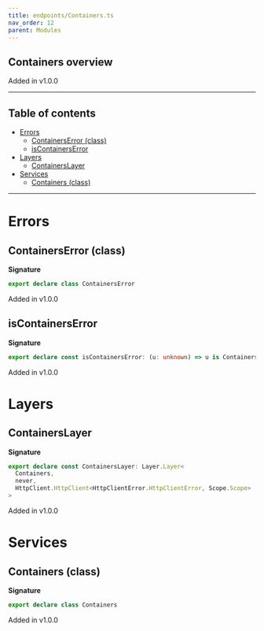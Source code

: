 ```yaml
---
title: endpoints/Containers.ts
nav_order: 12
parent: Modules
---
```


## Containers overview

Added in v1.0.0

---

<h2 class="text-delta">Table of contents</h2>

- [Errors](#errors)
  - [ContainersError (class)](#containerserror-class)
  - [isContainersError](#iscontainerserror)
- [Layers](#layers)
  - [ContainersLayer](#containerslayer)
- [Services](#services)
  - [Containers (class)](#containers-class)

---

# Errors

## ContainersError (class)

**Signature**

```ts
export declare class ContainersError
```

Added in v1.0.0

## isContainersError

**Signature**

```ts
export declare const isContainersError: (u: unknown) => u is ContainersError
```

Added in v1.0.0

# Layers

## ContainersLayer

**Signature**

```ts
export declare const ContainersLayer: Layer.Layer<
  Containers,
  never,
  HttpClient.HttpClient<HttpClientError.HttpClientError, Scope.Scope>
>
```

Added in v1.0.0

# Services

## Containers (class)

**Signature**

```ts
export declare class Containers
```

Added in v1.0.0
